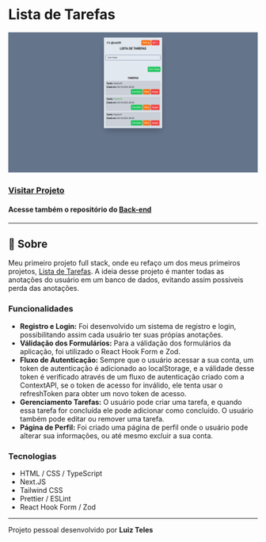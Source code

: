 # Lista de Tarefas

![Imagem do projeto](./public/demonstracao-do-projeto.png)

### [Visitar Projeto](https://listadetarefas-luiz2k.vercel.app/)
#### Acesse também o repositório do [Back-end](https://github.com/luiz2k/lista-de-tarefas__back-end)

---

## 📝 Sobre
Meu primeiro projeto full stack, onde eu refaço um dos meus primeiros projetos, [Lista de Tarefas](https://listadetarefasv1-luiz2k.vercel.app/). A ideia desse projeto é manter todas as anotações do usuário em um banco de dados, evitando assim possiveis perda das anotações.

### Funcionalidades
- **Registro e Login:** Foi desenvolvido um sistema de registro e login, possibilitando assim cada usuário ter suas própias anotações.
- **Válidação dos Formulários:** Para a válidação dos formulários da aplicação, foi utilizado o React Hook Form e Zod. 
- **Fluxo de Autenticação:** Sempre que o usuário acessar a sua conta, um token de autenticação é adicionado ao localStorage, e a válidade desse token é verificado através de um fluxo de autenticação criado com a ContextAPI, se o token de acesso for inválido, ele tenta usar o refreshToken para obter um novo token de acesso.
- **Gerenciamento Tarefas:** O usuário pode criar uma tarefa, e quando essa tarefa for concluída ele pode adicionar como concluído. O usuário também pode editar ou remover uma tarefa.
- **Página de Perfil:** Foi criado uma página de perfil onde o usuário pode alterar sua informações, ou até mesmo excluir a sua conta.

### Tecnologias
- HTML / CSS / TypeScript
- Next.JS
- Tailwind CSS
- Prettier / ESLint
- React Hook Form / Zod

---

Projeto pessoal desenvolvido por **Luiz Teles**
